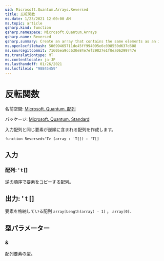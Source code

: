 ```yaml
---
uid: Microsoft.Quantum.Arrays.Reversed
title: 反転関数
ms.date: 1/23/2021 12:00:00 AM
ms.topic: article
qsharp.kind: function
qsharp.namespace: Microsoft.Quantum.Arrays
qsharp.name: Reversed
qsharp.summary: Create an array that contains the same elements as an input array but in Reversed order.
ms.openlocfilehash: 50699465711de45ff994095e6c098550d637d608
ms.sourcegitcommit: 71605ea9cc630e84e7ef29027e1f0ea06299747e
ms.translationtype: MT
ms.contentlocale: ja-JP
ms.lasthandoff: 01/26/2021
ms.locfileid: "98845459"
---
```

# <a name="reversed-function"></a>反転関数

名前空間: [Microsoft. Quantum. 配列](xref:Microsoft.Quantum.Arrays)

パッケージ: [Microsoft. Quantum. Standard](https://nuget.org/packages/Microsoft.Quantum.Standard)


入力配列と同じ要素が逆順に含まれる配列を作成します。

```qsharp
function Reversed<'T> (array : 'T[]) : 'T[]
```


## <a name="input"></a>入力

### <a name="array--t"></a>配列: ' t []

逆の順序で要素をコピーする配列。



## <a name="output--t"></a>出力: ' t []

要素を格納している配列 `array[Length(array) - 1]` 。 `array[0]`.

## <a name="type-parameters"></a>型パラメーター

### <a name="t"></a>&

配列要素の型。